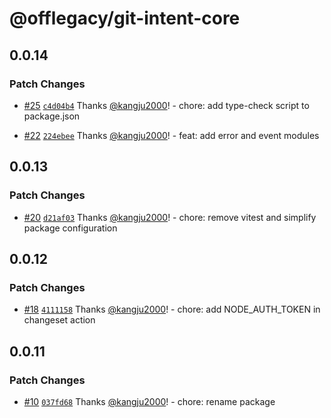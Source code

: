 # @offlegacy/git-intent-core

## 0.0.14
### Patch Changes



- [#25](https://github.com/offlegacy/git-intent/pull/25) [`c4d04b4`](https://github.com/offlegacy/git-intent/commit/c4d04b4ca7540ac8ceae40ddbc39ec85ba81890d) Thanks [@kangju2000](https://github.com/kangju2000)! - chore: add type-check script to package.json



- [#22](https://github.com/offlegacy/git-intent/pull/22) [`224ebee`](https://github.com/offlegacy/git-intent/commit/224ebee0d18f9cece78406f60574cc9e1675fd7c) Thanks [@kangju2000](https://github.com/kangju2000)! - feat: add error and event modules

## 0.0.13
### Patch Changes



- [#20](https://github.com/offlegacy/git-intent/pull/20) [`d21af03`](https://github.com/offlegacy/git-intent/commit/d21af0370b1cbdebe9bfc29f336585a39a2e25a3) Thanks [@kangju2000](https://github.com/kangju2000)! - chore: remove vitest and simplify package configuration

## 0.0.12
### Patch Changes



- [#18](https://github.com/offlegacy/git-intent/pull/18) [`4111158`](https://github.com/offlegacy/git-intent/commit/4111158de2c47fabeffce8fcb8f54fb6b2152bb8) Thanks [@kangju2000](https://github.com/kangju2000)! - chore: add NODE_AUTH_TOKEN in changeset action

## 0.0.11
### Patch Changes



- [#10](https://github.com/offlegacy/git-intent/pull/10) [`037fd68`](https://github.com/offlegacy/git-intent/commit/037fd68ccd7181b43752b1196b79305c93c16c0a) Thanks [@kangju2000](https://github.com/kangju2000)! - chore: rename package
